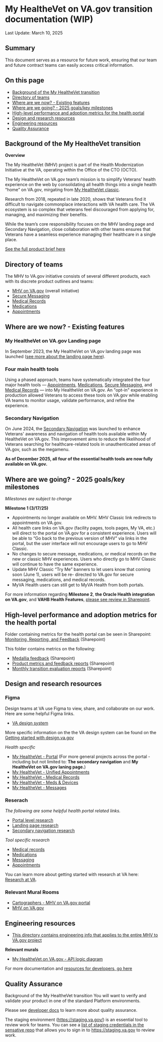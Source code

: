 # My HealtheVet on VA.gov transition documentation (WIP) 

Last Update: March 10, 2025

## Summary

This document serves as a resource for future work, ensuring that our team and future contract teams can easily access critical information. 

## On this page

* [Background of the My HealtheVet transition](#background)
* [Directory of teams](#directoryofteams)
* [Where are we now? - Existing features](#existingfeatures)
* [Where are we going? - 2025 goals/key milestones](#2025goals)
* [High-level performance and adoption metrics for the health portal](#metrics)
* [Design and research resources](#design)
* [Engineering resources](#engineering) 
* [Quality Assurance](#qa)

## <a name="background"></a>Background of the My HealtheVet transition<be>

**Overview**

The My HealtheVet (MHV) project is part of the Health Modernization Initiative at the VA, operating within the Office of the CTO (OCTO). 

The My HealtheVet on VA.gov team’s mission is to simplify Veterans’ health experience on the web by consolidating all health things into a single health “home” on VA.gov, mirgating from [My HealtheVet classic](https://www.myhealth.va.gov/mhv-portal-web/home). 

Research from 2018, repeated in late 2020, shows that Veterans find it difficult to navigate commonplace interactions with VA health care. The VA ecosystem is so complex that veterans feel discouraged from applying for, managing, and maximizing their benefits.

While the team’s core responsibility focuses on the MHV landing page and Secondary Navigation, close collaboration with other teams ensures that Veterans have a seamless experience managing their healthcare in a single place. 

[See the full product brief here](https://github.com/department-of-veterans-affairs/va.gov-team/blob/master/products/health-care/digital-health-modernization/product/product-brief.md)

## <a name="directoryofteams"></a>Directory of teams<be>

The MHV to VA.gov initiative consists of several different products, each with its discrete product outlines and teams:

  - [MHV on VA.gov](https://github.com/department-of-veterans-affairs/va.gov-team/blob/master/products/health-care/digital-health-modernization/product/product-brief.md) (overall initiative) 
  - [Secure Messaging](https://github.com/department-of-veterans-affairs/va.gov-team/tree/master/products/health-care/digital-health-modernization/mhv-to-va.gov/secure-messaging/product)
  - [Medical Records](https://github.com/department-of-veterans-affairs/va.gov-team/blob/master/products/health-care/digital-health-modernization/mhv-to-va.gov/medical-records/README.md)
  - [Medications](https://github.com/department-of-veterans-affairs/va.gov-team/blob/master/products/health-care/digital-health-modernization/mhv-to-va.gov/medications/README.md)
  - [Appointments](https://github.com/department-of-veterans-affairs/va.gov-team/tree/master/products/health-care/appointments/va-online-scheduling)

## <a name="existingfeatures"></a>Where are we now? - Existing features<be>

### My HealtheVet on VA.gov Landing page

In September 2023, the My HealtheVet on VA.gov landing page was launched ([see more about the landing page here](https://github.com/department-of-veterans-affairs/va.gov-team/tree/master/products/health-care/digital-health-modernization/mhv-to-va.gov/landing-page)). 

### Four main health tools 

Using a phased approach, teams have systematically integrated the four major health tools — [Appointments](https://github.com/department-of-veterans-affairs/va.gov-team/tree/master/products/health-care/appointments/va-online-scheduling),  [Medications](https://github.com/department-of-veterans-affairs/va.gov-team/blob/master/products/health-care/digital-health-modernization/mhv-to-va.gov/medications/README.md), [Secure Messaging](https://github.com/department-of-veterans-affairs/va.gov-team/tree/master/products/health-care/digital-health-modernization/mhv-to-va.gov/secure-messaging/product), and [Medical Records](https://github.com/department-of-veterans-affairs/va.gov-team/blob/master/products/health-care/digital-health-modernization/mhv-to-va.gov/medical-records/README.md) — into My HealtheVet on VA.gov. An "opt-in" experience in production allowed Veterans to access these tools on VA.gov while enabling VA teams to monitor usage, validate performance, and refine the experience. 

### Secondary Navigation

On June 2024, the [Secondary Navigation](https://github.com/department-of-veterans-affairs/va.gov-team/blob/master/products/health-care/digital-health-modernization/mhv-to-va.gov/secondary-nav/README.md) was launched to enhance Veterans' awareness and navigation of health tools available within My HealtheVet on VA.gov. This improvement aims to reduce the likelihood of Veterans searching for healthcare-related tools in unauthenticated areas of VA.gov, such as the megamenu.

**As of December 2025, all four of the essential health tools are now fully available on VA.gov.** 

## <a name="2025goals"></a>Where are we going? - 2025 goals/key milestones<be>

*Milestones are subject to change* 

**Milestone 1 (3/17/25)**

- Appointments no longer available on MHV. MHV Classic link redirects to appointments on VA.gov.
- All health care links on VA.gov (facility pages, tools pages, My VA, etc.) will direct to the portal
on VA.gov for a consistent experience. Users will be able to “Go back to the previous version of
MHV” via links in the portal, but the user interface will not encourage users to go to MHV Classic.
- No changes to secure message, medications, or medical records on the new or classic MHV
experiences. Users who directly go to MHV Classic will continue to have the same experience.
- Update MHV Classic “Try Me” banners to let users know that coming soon (June 1), users will be re-
directed to VA.gov for secure messaging, medications, and medical records.
- MyVA Health users can still get to MyVA Health from both portals.

For more information regarding **Milestone 2**, **the Oracle Health integration on VA.gov**, and **VAHB Health Features**, [please see review in Sharepoint](https://dvagov.sharepoint.com/:p:/r/sites/OCTO-Health/_layouts/15/Doc.aspx?sourcedoc=%7B06E09678-7D2D-4AEA-991D-BF33A960F896%7D&file=2.24725%20-%20MHV%20on%20VA.gov%20Transition%20Timeline%202025.pptx&action=edit&mobileredirect=true&DefaultItemOpen=1&ct=1741186637169&wdOrigin=OFFICECOM-WEB.START.EDGEWORTH&cid=7c137060-4176-4ad3-bae1-df9d57e6a12c&wdPreviousSessionSrc=HarmonyWeb&wdPreviousSession=dc48b4cc-a814-40f7-aa78-a1286844355b). 

## <a name="metrics"></a>High-level performance and adoption metrics for the health portal<be>

Folder containing metrics for the health portal can be seen in Sharepoint: [Monitoring, Reporting, and Feedback](https://dvagov.sharepoint.com/sites/HealthApartment/Shared%20Documents/Forms/AllItems.aspx?csf=1&web=1&e=QGJNSi&CID=5667b80d%2D4ee2%2D46b6%2Da293%2Df55fbab8b5e1&FolderCTID=0x012000E6CB91B251F8F14F832E520FAF90885D&id=%2Fsites%2FHealthApartment%2FShared%20Documents%2FGeneral%2FMonitoring%2C%20Reporting%2C%20and%20Feedback&viewid=9384f3a8%2De3e8%2D4abb%2Db2ab%2D24cf305ccdac) (Sharepoint)

This folder contains metrics on the following: 

  - [Medallia feedback](https://dvagov.sharepoint.com/:f:/r/sites/HealthApartment/Shared%20Documents/General/Monitoring,%20Reporting,%20and%20Feedback/Medallia%20feedback?csf=1&web=1&e=h9cZ0u) (Sharepoint)
 - [Product metrics and feedback reports](https://dvagov.sharepoint.com/:f:/r/sites/HealthApartment/Shared%20Documents/General/Monitoring,%20Reporting,%20and%20Feedback/Monthly%20Product%20Metrics%20%26%20Feedback%20Reports?csf=1&web=1&e=qmWxPb) (Sharepoint)
 - [Monthly transition evaluation reports](https://dvagov.sharepoint.com/:f:/r/sites/HealthApartment/Shared%20Documents/General/Monitoring,%20Reporting,%20and%20Feedback/Monthly%20Transition%20Evaluation%20reports?csf=1&web=1&e=1Ekyyg) (Sharepoint)

## <a name="design"></a>Design and research resources<be>

### Figma 

Design teams at VA use Figma to view, share, and collaborate on our work. Here are some helpful Figma links. 

- [VA design system](https://www.figma.com/files/team/1278375444205744118/project/105082786/VA-Design-System?fuid=1094287939207433857)

More specific information on the the VA design system can be found on the [Getting started with design.va.gov](design.va.gov)

_Health specific_ 

- [My HealtheVet - Portal](https://www.figma.com/files/team/1278375444205744118/project/176500480/MHV---Portal?fuid=1094287939207433857) (For more general projects across the portal - including but not limited to: **The secondary navigation** and **My HealtheVet on VA.gov laning page.**) 
- [My HealtheVet - Unified Appointments](https://www.figma.com/files/team/1278375444205744118/project/175332858/MHV---Unified-Appointments?fuid=1094287939207433857) 
- [My HealtheVet - Medical Records](https://www.figma.com/files/team/1278375444205744118/project/176500754/MHV---Medical-Records?fuid=1094287939207433857)
- [My HealtheVet - Meds & Devices](https://www.figma.com/files/team/1278375444205744118/project/176500922/MHV---Meds-%26-Devices?fuid=1094287939207433857)
- [My HealtheVet - Messages](https://www.figma.com/files/team/1278375444205744118/project/198497820/MHV---Messages?fuid=1094287939207433857) 

### Reserach 

_The following are some helpful health portal related links._

- [Portal level research](https://github.com/department-of-veterans-affairs/va.gov-team/tree/master/products/health-care/digital-health-modernization/mhv-to-va.gov/research)
- [Landing page research](https://github.com/department-of-veterans-affairs/va.gov-team/tree/master/products/health-care/digital-health-modernization/mhv-to-va.gov/landing-page/research)
- [Secondary navigation research](https://github.com/department-of-veterans-affairs/va.gov-team/tree/master/products/health-care/digital-health-modernization/mhv-to-va.gov/secondary-nav)

_Tool specific research_

- [Medical records](https://github.com/department-of-veterans-affairs/va.gov-team/tree/master/products/health-care/digital-health-modernization/mhv-to-va.gov/medical-records/research)
- [Medications](https://github.com/department-of-veterans-affairs/va.gov-team/tree/master/products/health-care/digital-health-modernization/mhv-to-va.gov/medications/research)
- [Messaging](https://github.com/department-of-veterans-affairs/va.gov-team/tree/master/products/health-care/digital-health-modernization/mhv-to-va.gov/secure-messaging/research)
- [Appointments](https://github.com/department-of-veterans-affairs/va.gov-team/tree/master/products/health-care/appointments/va-online-scheduling/research) 

You can learn more about getting started with research at VA here: [Research at VA](https://depo-platform-documentation.scrollhelp.site/research-design/research-at-va).

### Relevant Mural Rooms 

- [Cartographers - MHV on VA.gov portal](https://app.mural.co/invitation/room/1698186759596?code=02f984b27ce94456b25ea2a67987e582&sender=u24af215c7d9bf806b8545488)
- [MHV on VA.gov](https://app.mural.co/t/departmentofveteransaffairs9999/r/1646265288521) 

## <a name="engineering"></a>Engineering resources<be>

- [This directory contains engineering info that applies to the entire MHV to VA.gov project](https://github.com/department-of-veterans-affairs/va.gov-team/tree/master/products/health-care/digital-health-modernization/engineering)

**Relevant murals**

- [My HealtheVet on VA.gov - API logic diagram](https://app.mural.co/t/departmentofveteransaffairs9999/m/departmentofveteransaffairs9999/1717177396025/367057c4a9219404c3b7080e71210082b3c65771?sender=u24af215c7d9bf806b8545488) 

For more documentation and [resources for developers, go here](https://design.va.gov/about/developers/) 

## <a name="qa"></a>Quality Assurance<be>

<a name="background"></a>Background of the My HealtheVet transition<be>
You will want to verify and validate your product in one of the standard Platform environments.

Please see [developer docs](https://depo-platform-documentation.scrollhelp.site/developer-docs/qa-and-accessibility-testing) to learn more about quality assurance. 

The staging environment (https://staging.va.gov/) is an essential tool to review work for teams. You can see a [list of staging credentials in the sensative repo](https://github.com/department-of-veterans-affairs/va.gov-team-sensitive/blob/15c8f93da2a19bbe38705cfbde1179a6c36e25a8/Administrative/vagov-users/mvi-staging-users.csv#L18) that allows you to sign in to https://staging.va.gov to review work. 
